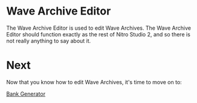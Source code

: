# Wave Archive Editor
The Wave Archive Editor is used to edit Wave Archives. The Wave Archive Editor should function exactly as the rest of Nitro Studio 2, and so there is not really anything to say about it.

# Next
Now that you know how to edit Wave Archives, it's time to move on to:

[Bank Generator](bankGenerator.md)
